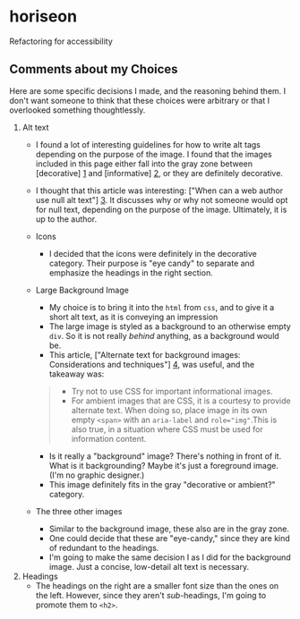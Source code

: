 # horiseon
Refactoring for accessibility

## Comments about my Choices
Here are some specific decisions I made, and the reasoning behind them.  I don't want someone to think that these choices were arbitrary or that I overlooked something thoughtlessly.

1. Alt text
    - I found a lot of interesting guidelines for how to write alt tags depending on the purpose of the image.  I found that the images included in this page either fall into the gray zone between [decorative] [1] and [informative] [2], or they are definitely decorative.
    - I thought that this article was interesting: ["When can a web author use null alt text"] [3]. It discusses why or why not someone would opt for null text, depending on the purpose of the image.  Ultimately, it is up to the author.
    - Icons
        - I decided that the icons were definitely in the decorative category.  Their purpose is "eye candy" to separate and emphasize the headings in the right section.
    - Large Background Image
        - My choice is to bring it into the `html` from `css`, and to give it a short alt text, as it is conveying an impression
        - The large image is styled as a background to an otherwise empty `div`.  So it is not really *behind* anything, as a background would be.
        - This article, ["Alternate text for background images: Considerations and techniques"] [4], was useful, and the takeaway was:

        > - Try not to use CSS for important informational images.
        > - For ambient images that are CSS, it is a courtesy to provide alternate text. When doing so, place image in its own empty `<span>` with an `aria-label` and `role="img"`.This is also true, in a situation where CSS must be used for information content.

        - Is it really a "background" image?  There's nothing in front of it.  What is it backgrounding?  Maybe it's just a foreground image.  (I'm no graphic designer.)
        - This image definitely fits in the gray "decorative or ambient?" category.
    - The three other images
        - Similar to the background image, these also are in the gray zone.
        - One could decide that these are "eye-candy," since they are kind of redundant to the headings.
        - I'm going to make the same decision I as I did for the background image.  Just a concise, low-detail alt text is necessary.
2. Headings
    - The headings on the right are a smaller font size than the ones on the left.  However, since they aren't *sub*-headings, I'm going to promote them to `<h2>`.





[1]: https://www.w3.org/WAI/tutorials/images/decorative/#image-used-for-ambiance-eye-candy "Decorative Images"
[2]: https://www.w3.org/WAI/tutorials/images/informative/#example-4-images-conveying-an-impression-or-emotion "Informative Images"
[3]: https://www.davidmacd.com/blog/what-is-pure-decoration-alt-text-in-wcag.html "What is pure decoration alt text?"
[4]: http://www.davidmacd.com/blog/alternate-text-for-css-background-images.html "Alternate text for css background images"